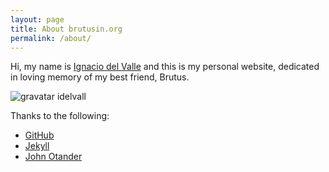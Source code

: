 ```yaml
---
layout: page
title: About brutusin.org
permalink: /about/
---
```

Hi, my name is [Ignacio del Valle](https://es.gravatar.com/idelvall) and this is my personal website, dedicated in loving memory of my best friend, Brutus.

![gravatar idelvall](https://secure.gravatar.com/userimage/78983746/66c69343b63e8e97d135a368f31e97d7?size=100px)


Thanks to the following:

* [GitHub](https://github.com)
* [Jekyll](http://jekyllrb.com)
* [John Otander](http://johnotander.com)
